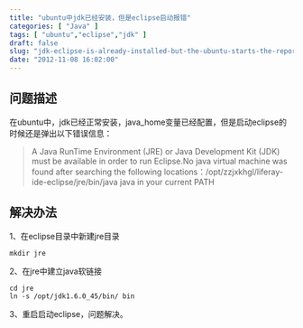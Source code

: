 ```yaml
---
title: "ubuntu中jdk已经安装，但是eclipse启动报错"
categories: [ "Java" ]
tags: [ "ubuntu","eclipse","jdk" ]
draft: false
slug: "jdk-eclipse-is-already-installed-but-the-ubuntu-starts-the-report"
date: "2012-11-08 16:02:00"
---
```


## 问题描述

在ubuntu中，jdk已经正常安装，java_home变量已经配置，但是启动eclipse的时候还是弹出以下错误信息：

> A Java RunTime Environment (JRE) or Java Development Kit (JDK) must be
> available in order to run Eclipse.No java virtual machine was found
> after searching the following
> locations：/opt/zzjxkhgl/liferay-ide-eclipse/jre/bin/java java in your
> current PATH

## 解决办法


<!--more-->


1、在eclipse目录中新建jre目录

    mkdir jre

2、在jre中建立java软链接

    cd jre
    ln -s /opt/jdk1.6.0_45/bin/ bin

3、重启启动eclipse，问题解决。